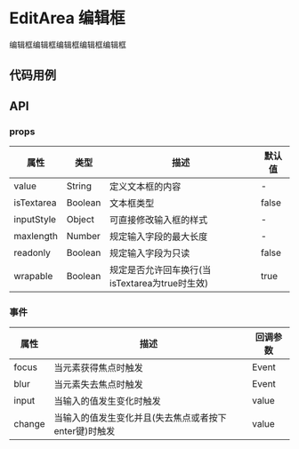 # EditArea 编辑框

编辑框编辑框编辑框编辑框编辑框

## 代码用例
<!--code-->

## API

### props
属性|类型|描述|默认值
---|---|---|---
value|String|定义文本框的内容|-
isTextarea|Boolean|文本框类型|false
inputStyle|Object|可直接修改输入框的样式|-
maxlength|Number|规定输入字段的最大长度|-
readonly|Boolean|规定输入字段为只读|false
wrapable|Boolean|规定是否允许回车换行(当isTextarea为true时生效)|true

### 事件
属性|描述|回调参数
---|---|---
focus|当元素获得焦点时触发|Event
blur|当元素失去焦点时触发|Event
input|当输入的值发生变化时触发|value
change|当输入的值发生变化并且(失去焦点或者按下enter键)时触发|value
